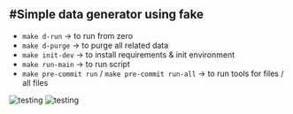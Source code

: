 #Simple data generator using fake
---------------------------------
* `make d-run`    -> to run from zero
* `make d-purge`    -> to purge all related data
* `make init-dev`    -> to install requirements & init environment
* `make run-main`    -> to run script
* `make pre-commit run` / `make pre-commit run-all` -> to run tools for files / all files






![testing](https://img.shields.io/badge/testing-badge-yellow)
![testing](https://img.shields.io/badge/testing-badge-blue)
